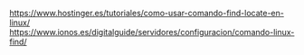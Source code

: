 https://www.hostinger.es/tutoriales/como-usar-comando-find-locate-en-linux/
https://www.ionos.es/digitalguide/servidores/configuracion/comando-linux-find/